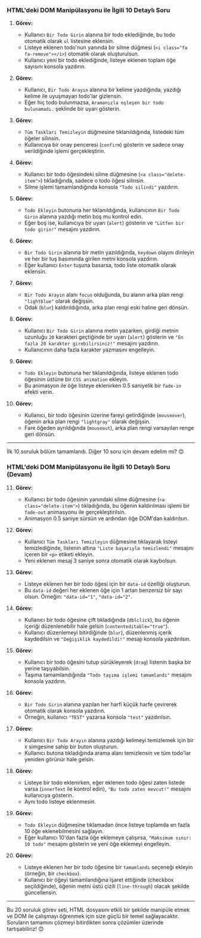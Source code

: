 ### **HTML'deki DOM Manipülasyonu ile İlgili 10 Detaylı Soru**

1. **Görev:**  
   - Kullanıcı `Bir Todo Girin` alanına bir todo eklediğinde, bu todo otomatik olarak `ul` listesine eklensin.
   - Listeye eklenen todo'nun yanında bir silme düğmesi (`<i class="fa fa-remove"></i>`) otomatik olarak oluşturulsun.
   - Kullanıcı yeni bir todo eklediğinde, listeye eklenen toplam öğe sayısını konsola yazdırın.

2. **Görev:**  
   - Kullanıcı, `Bir Todo Arayın` alanına bir kelime yazdığında, yazdığı kelime ile uyuşmayan todo'lar gizlensin.
   - Eğer hiç todo bulunmazsa, `Aramanızla eşleşen bir todo bulunamadı.` şeklinde bir uyarı gösterin.

3. **Görev:**  
   - `Tüm Taskları Temizleyin` düğmesine tıklanıldığında, listedeki tüm öğeler silinsin.
   - Kullanıcıya bir onay penceresi (`confirm`) gösterin ve sadece onay verildiğinde işlemi gerçekleştirin.

4. **Görev:**  
   - Kullanıcı bir todo öğesindeki silme düğmesine (`<a class="delete-item">`) tıkladığında, sadece o todo öğesi silinsin.
   - Silme işlemi tamamlandığında konsola `"Todo silindi"` yazdırın.

5. **Görev:**  
   - `Todo Ekleyin` butonuna her tıklanıldığında, kullanıcının `Bir Todo Girin` alanına yazdığı metin boş mu kontrol edin.
   - Eğer boş ise, kullanıcıya bir uyarı (`alert`) gösterin ve `"Lütfen bir todo girin!"` mesajını yazdırın.

6. **Görev:**  
   - `Bir Todo Girin` alanına bir metin yazıldığında, `keydown` olayını dinleyin ve her bir tuş basımında girilen metni konsola yazdırın.
   - Eğer kullanıcı `Enter` tuşuna basarsa, todo liste otomatik olarak eklensin.

7. **Görev:**  
   - `Bir Todo Arayın` alanı `focus` olduğunda, bu alanın arka plan rengi `"lightblue"` olarak değişsin.
   - Odak (`blur`) kaldırıldığında, arka plan rengi eski haline geri dönsün.

8. **Görev:**  
   - Kullanıcı `Bir Todo Girin` alanına metin yazarken, girdiği metnin uzunluğu `20` karakteri geçtiğinde bir uyarı (`alert`) gösterin ve `"En fazla 20 karakter girebilirsiniz!"` mesajını yazdırın.
   - Kullanıcının daha fazla karakter yazmasını engelleyin.

9. **Görev:**  
   - `Todo Ekleyin` butonuna her tıklanıldığında, listeye eklenen todo öğesinin üstüne bir `CSS animation` ekleyin. 
   - Bu animasyon ile öğe listeye eklenirken 0.5 saniyelik bir `fade-in` efekti verin.

10. **Görev:**  
    - Kullanıcı, bir todo öğesinin üzerine fareyi getirdiğinde (`mouseover`), öğenin arka plan rengi `"lightgray"` olarak değişsin.
    - Fare öğeden ayrıldığında (`mouseout`), arka plan rengi varsayılan renge geri dönsün.

---

İlk 10 soruluk bölüm tamamlandı. Diğer 10 soru için devam edelim mi? 😊

### **HTML'deki DOM Manipülasyonu ile İlgili 10 Detaylı Soru (Devam)**

11. **Görev:**  
    - Kullanıcı bir todo öğesinin yanındaki silme düğmesine (`<a class="delete-item">`) tıkladığında, bu öğenin kaldırılması işlemi bir `fade-out` animasyonu ile gerçekleştirilsin. 
    - Animasyon 0.5 saniye sürsün ve ardından öğe DOM'dan kaldırılsın.

12. **Görev:**  
    - Kullanıcı `Tüm Taskları Temizleyin` düğmesine tıklayarak listeyi temizlediğinde, listenin altına `"Liste başarıyla temizlendi"` mesajını içeren bir `<p>` etiketi ekleyin.
    - Yeni eklenen mesaj 3 saniye sonra otomatik olarak kaybolsun.

13. **Görev:**  
    - Listeye eklenen her bir todo öğesi için bir `data-id` özelliği oluşturun.
    - Bu `data-id` değeri her eklenen öğe için 1 artan benzersiz bir sayı olsun. Örneğin: `"data-id="1"`, `"data-id="2"`.

14. **Görev:**  
    - Kullanıcı bir todo öğesine çift tıkladığında (`dblclick`), bu öğenin içeriği düzenlenebilir hale gelsin (`contenteditable="true"`).
    - Kullanıcı düzenlemeyi bitirdiğinde (`blur`), düzenlenmiş içerik kaydedilsin ve `"Değişiklik kaydedildi!"` mesajı konsola yazdırılsın.

15. **Görev:**  
    - Kullanıcı bir todo öğesini tutup sürükleyerek (`drag`) listenin başka bir yerine taşıyabilsin.
    - Taşıma tamamlandığında `"Todo taşıma işlemi tamamlandı"` mesajını konsola yazdırın.

16. **Görev:**  
    - `Bir Todo Girin` alanına yazılan her harfi küçük harfe çevirerek otomatik olarak konsola yazdırın. 
    - Örneğin, kullanıcı `"TEST"` yazarsa konsola `"test"` yazdırılsın.

17. **Görev:**  
    - Kullanıcı `Bir Todo Arayın` alanına yazdığı kelimeyi temizlemek için bir `X` simgesine sahip bir buton oluşturun.
    - Kullanıcı butona tıkladığında arama alanı temizlensin ve tüm todo'lar yeniden görünür hale gelsin.

18. **Görev:**  
    - Listeye bir todo eklenirken, eğer eklenen todo öğesi zaten listede varsa (`innerText` ile kontrol edin), `"Bu todo zaten mevcut!"` mesajını kullanıcıya gösterin.
    - Aynı todo listeye eklenmesin.

19. **Görev:**  
    - `Todo Ekleyin` düğmesine tıklamadan önce listeye toplamda en fazla 10 öğe eklenebilmesini sağlayın.
    - Eğer kullanıcı 10'dan fazla öğe eklemeye çalışırsa, `"Maksimum sınır: 10 todo"` mesajını gösterin ve yeni öğe eklemeyi engelleyin.

20. **Görev:**  
    - Listeye eklenen her bir todo öğesine bir `tamamlandı` seçeneği ekleyin (örneğin, bir `checkbox`).
    - Kullanıcı bir öğeyi tamamlandığına işaret ettiğinde (checkbox seçildiğinde), öğenin metni üstü çizili (`line-through`) olacak şekilde güncellensin.

---

Bu 20 soruluk görev seti, HTML dosyasını etkili bir şekilde manipüle etmek ve DOM ile çalışmayı öğrenmek için size güçlü bir temel sağlayacaktır. Soruların tamamını çözmeyi bitirdikten sonra çözümler üzerinde tartışabiliriz! 😊